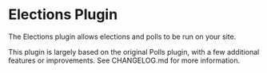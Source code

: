 # Elections Plugin
The Elections plugin allows elections and polls to be run on your site.

This plugin is largely based on the original Polls plugin, with a few additional features
or improvements. See CHANGELOG.md for more information.
